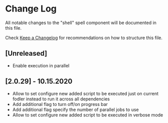 # Change Log

All notable changes to the "shell" spell component will be documented in this file.

Check [Keep a Changelog](http://keepachangelog.com/) for recommendations on how to structure this file.

## [Unreleased]

- Enable execution in parallel

## [2.0.29] - 10.15.2020

- Allow to set configure new added script to be executed just on current fodler instead to run it across all dependencies
- Add additional flag to turn off/on progress bar
- Add additional flag specify the number of parallel jobs to use
- Allow to set configure new added script to be executed in verbose mode